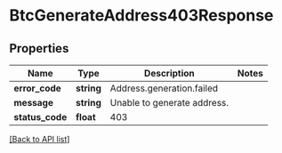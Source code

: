# BtcGenerateAddress403Response

## Properties

Name | Type | Description | Notes
------------ | ------------- | ------------- | -------------
**error_code** | **string** | Address.generation.failed |
**message** | **string** | Unable to generate address. |
**status_code** | **float** | 403 |

[[Back to API list]](../../README.md#api-endpoints)

